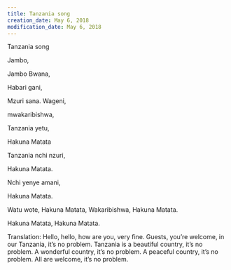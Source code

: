 ```yaml
---
title: Tanzania song
creation_date: May 6, 2018
modification_date: May 6, 2018
---
```



Tanzania song

Jambo, 

Jambo Bwana, 

Habari gani, 

Mzuri sana. Wageni, 

mwakaribishwa, 

Tanzania yetu, 

Hakuna Matata

Tanzania nchi nzuri, 

Hakuna Matata.

Nchi yenye amani, 

Hakuna Matata.

Watu wote, Hakuna Matata, Wakaribishwa, Hakuna Matata.

Hakuna Matata, Hakuna Matata.

Translation:
Hello, hello, how are you, very fine. Guests, you’re welcome, in our Tanzania, it’s no problem. Tanzania is a beautiful country, it’s no problem. A wonderful country, it’s no problem. A peaceful country, it’s no problem. All are welcome, it’s no problem.
